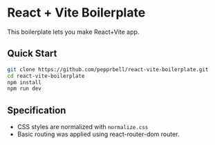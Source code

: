 # React + Vite Boilerplate

This boilerplate lets you make React+Vite app.

## Quick Start
```bash
git clone https://github.com/pepprbell/react-vite-boilerplate.git
cd react-vite-boilerplate
npm install
npm run dev
```

## Specification
- CSS styles are normalized with `normalize.css`
- Basic routing was applied using react-router-dom router.